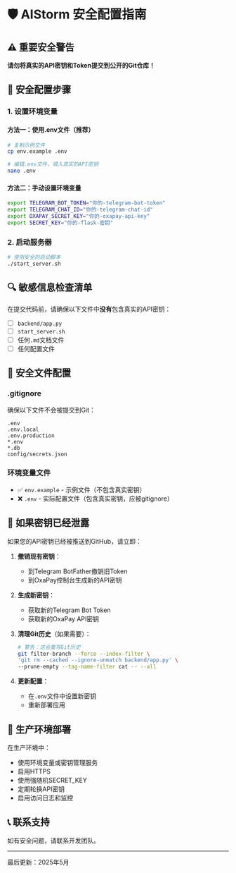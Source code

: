 # 🛡️ AIStorm 安全配置指南

## ⚠️ 重要安全警告

**请勿将真实的API密钥和Token提交到公开的Git仓库！**

## 🔧 安全配置步骤

### 1. 设置环境变量

#### 方法一：使用.env文件（推荐）
```bash
# 复制示例文件
cp env.example .env

# 编辑.env文件，填入真实的API密钥
nano .env
```

#### 方法二：手动设置环境变量
```bash
export TELEGRAM_BOT_TOKEN="你的-telegram-bot-token"
export TELEGRAM_CHAT_ID="你的-telegram-chat-id"
export OXAPAY_SECRET_KEY="你的-oxapay-api-key"
export SECRET_KEY="你的-flask-密钥"
```

### 2. 启动服务器
```bash
# 使用安全的启动脚本
./start_server.sh
```

## 🔍 敏感信息检查清单

在提交代码前，请确保以下文件中**没有**包含真实的API密钥：

- [ ] `backend/app.py`
- [ ] `start_server.sh`
- [ ] 任何`.md`文档文件
- [ ] 任何配置文件

## 📁 安全文件配置

### .gitignore
确保以下文件不会被提交到Git：
```
.env
.env.local
.env.production
*.env
*.db
config/secrets.json
```

### 环境变量文件
- ✅ `env.example` - 示例文件（不包含真实密钥）
- ❌ `.env` - 实际配置文件（包含真实密钥，应被gitignore）

## 🚨 如果密钥已经泄露

如果您的API密钥已经被推送到GitHub，请立即：

1. **撤销现有密钥**：
   - 到Telegram BotFather撤销旧Token
   - 到OxaPay控制台生成新的API密钥

2. **生成新密钥**：
   - 获取新的Telegram Bot Token
   - 获取新的OxaPay API密钥

3. **清理Git历史**（如果需要）：
   ```bash
   # 警告：这会重写Git历史
   git filter-branch --force --index-filter \
   'git rm --cached --ignore-unmatch backend/app.py' \
   --prune-empty --tag-name-filter cat -- --all
   ```

4. **更新配置**：
   - 在`.env`文件中设置新密钥
   - 重新部署应用

## 🔐 生产环境部署

在生产环境中：
- 使用环境变量或密钥管理服务
- 启用HTTPS
- 使用强随机SECRET_KEY
- 定期轮换API密钥
- 启用访问日志和监控

## 📞 联系支持

如有安全问题，请联系开发团队。

---
最后更新：2025年5月 